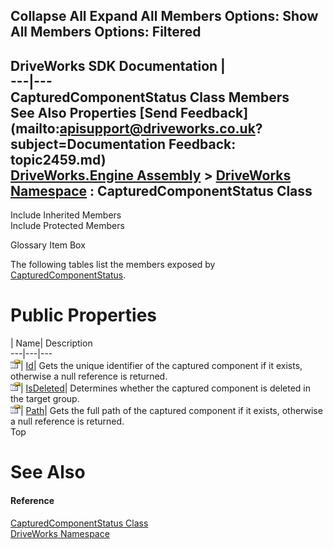 Collapse All Expand All Members Options: Show All  Members Options: Filtered   
---  
DriveWorks SDK Documentation  |   
---|---  
CapturedComponentStatus Class Members   
See Also Properties [Send Feedback](mailto:apisupport@driveworks.co.uk?subject=Documentation Feedback: topic2459.md)  
[DriveWorks.Engine Assembly](topic2156.md) > [DriveWorks Namespace](topic2159.md) : CapturedComponentStatus Class  
---  
  
Include Inherited Members    
Include Protected Members  


Glossary Item Box

The following tables list the members exposed by [CapturedComponentStatus](topic2459.md).

# Public Properties

| Name| Description  
---|---|---  
![Public Property](dotnetimages/publicProperty.gif)| [Id](topic2465.md)| Gets the unique identifier of the captured component if it exists, otherwise a null reference is returned.   
![Public Property](dotnetimages/publicProperty.gif)| [IsDeleted](topic2466.md)| Determines whether the captured component is deleted in the target group.   
![Public Property](dotnetimages/publicProperty.gif)| [Path](topic2467.md)| Gets the full path of the captured component if it exists, otherwise a null reference is returned.   
Top

# See Also

#### Reference

[CapturedComponentStatus Class](topic2459.md)   
[DriveWorks Namespace](topic2159.md)


